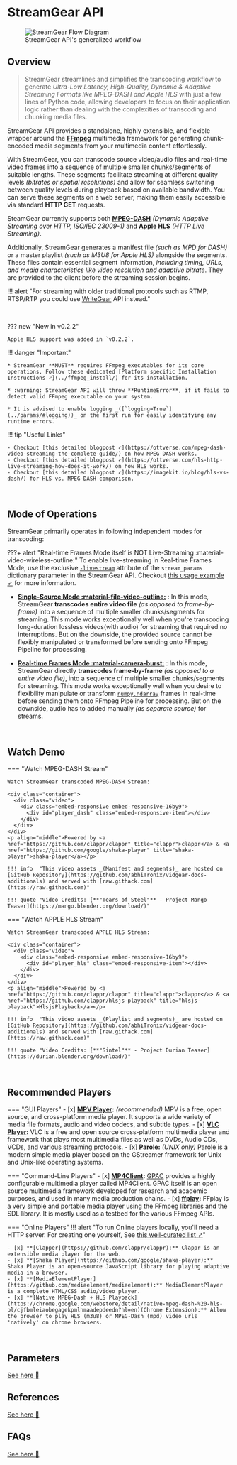 <!--
===============================================
vidgear library source-code is deployed under the Apache 2.0 License:

Copyright (c) 2019 Abhishek Thakur(@abhiTronix) <abhi.una12@gmail.com>

Licensed under the Apache License, Version 2.0 (the "License");
you may not use this file except in compliance with the License.
You may obtain a copy of the License at

   http://www.apache.org/licenses/LICENSE-2.0

Unless required by applicable law or agreed to in writing, software
distributed under the License is distributed on an "AS IS" BASIS,
WITHOUT WARRANTIES OR CONDITIONS OF ANY KIND, either express or implied.
See the License for the specific language governing permissions and
limitations under the License.
===============================================
-->


# StreamGear API 


<figure>
  <img src="../../../assets/images/streamgear_flow.webp" loading="lazy" alt="StreamGear Flow Diagram" />
  <figcaption>StreamGear API's generalized workflow</figcaption>
</figure>


## Overview

> StreamGear streamlines and simplifies the transcoding workflow to generate _Ultra-Low Latency, High-Quality, Dynamic & Adaptive Streaming Formats like MPEG-DASH and Apple HLS_ with just a few lines of Python code, allowing developers to focus on their application logic rather than dealing with the complexities of transcoding and chunking media files.

StreamGear API provides a standalone, highly extensible, and flexible wrapper around the [**FFmpeg**](https://ffmpeg.org/) multimedia framework for generating chunk-encoded media segments from your multimedia content effortlessly.

With StreamGear, you can transcode source video/audio files and real-time video frames into a sequence of multiple smaller chunks/segments of suitable lengths. These segments facilitate streaming at different quality levels _(bitrates or spatial resolutions)_ and allow for seamless switching between quality levels during playback based on available bandwidth. You can serve these segments on a web server, making them easily accessible via standard **HTTP GET** requests.

SteamGear currently supports both [**MPEG-DASH**](https://www.encoding.com/mpeg-dash/) _(Dynamic Adaptive Streaming over HTTP, ISO/IEC 23009-1)_  and [**Apple HLS**](https://developer.apple.com/documentation/http_live_streaming) _(HTTP Live Streaming)_. 

Additionally, StreamGear generates a manifest file _(such as MPD for DASH)_ or a master playlist _(such as M3U8 for Apple HLS)_ alongside the segments. These files contain essential segment information, _including timing, URLs, and media characteristics like video resolution and adaptive bitrate_. They are provided to the client before the streaming session begins.

!!! alert "For streaming with older traditional protocols such as RTMP, RTSP/RTP you could use [WriteGear](../../writegear/introduction/) API instead."

&thinsp;

??? new "New in v0.2.2" 

    Apple HLS support was added in `v0.2.2`.


!!! danger "Important"
	
	* StreamGear **MUST** requires FFmpeg executables for its core operations. Follow these dedicated [Platform specific Installation Instructions ➶](../ffmpeg_install/) for its installation.

	* :warning: StreamGear API will throw **RuntimeError**, if it fails to detect valid FFmpeg executable on your system.

	* It is advised to enable logging _([`logging=True`](../params/#logging))_ on the first run for easily identifying any runtime errors.

!!! tip "Useful Links"
    
    - Checkout [this detailed blogpost ➶](https://ottverse.com/mpeg-dash-video-streaming-the-complete-guide/) on how MPEG-DASH works.
    - Checkout [this detailed blogpost ➶](https://ottverse.com/hls-http-live-streaming-how-does-it-work/) on how HLS works.
    - Checkout [this detailed blogpost ➶](https://imagekit.io/blog/hls-vs-dash/) for HLS vs. MPEG-DASH comparison.


&thinsp; 

## Mode of Operations

StreamGear primarily operates in following independent modes for transcoding:


???+ alert "Real-time Frames Mode itself is NOT Live-Streaming :material-video-wireless-outline:"
    To enable live-streaming in Real-time Frames Mode, use the exclusive [`-livestream`](../params/#a-exclusive-parameters) attribute of the `stream_params` dictionary parameter in the StreamGear API. Checkout [this usage example ➶](../rtfm/usage/#bare-minimum-usage-with-live-streaming) for more information.

- [**Single-Source Mode :material-file-video-outline:**](../ssm/overview) : In this mode, StreamGear **transcodes entire video file** _(as opposed to frame-by-frame)_ into a sequence of multiple smaller chunks/segments for streaming. This mode works exceptionally well when you're transcoding long-duration lossless videos(with audio) for streaming that required no interruptions. But on the downside, the provided source cannot be flexibly manipulated or transformed before sending onto FFmpeg Pipeline for processing. 

- [**Real-time Frames Mode :material-camera-burst:**](../rtfm/overview) : In this mode, StreamGear directly **transcodes frame-by-frame** _(as opposed to a entire video file)_, into a sequence of multiple smaller chunks/segments for streaming. This mode works exceptionally well when you desire to flexibility manipulate or transform [`numpy.ndarray`](https://numpy.org/doc/1.18/reference/generated/numpy.ndarray.html#numpy-ndarray) frames in real-time before sending them onto FFmpeg Pipeline for processing. But on the downside, audio has to added manually _(as separate source)_ for streams. 

&thinsp; 

## Watch Demo

=== "Watch MPEG-DASH Stream"

    Watch StreamGear transcoded MPEG-DASH Stream:

    <div class="container">
      <div class="video">
        <div class="embed-responsive embed-responsive-16by9">
          <div id="player_dash" class="embed-responsive-item"></div>
        </div>
      </div>
    </div>
    <p align="middle">Powered by <a href="https://github.com/clappr/clappr" title="clappr">clappr</a> & <a href="https://github.com/google/shaka-player" title="shaka-player">shaka-player</a></p>

    !!! info  "This video assets _(Manifest and segments)_ are hosted on [GitHub Repository](https://github.com/abhiTronix/vidgear-docs-additionals) and served with [raw.githack.com](https://raw.githack.com)" 

    !!! quote "Video Credits: [**"Tears of Steel"** - Project Mango Teaser](https://mango.blender.org/download/)"

=== "Watch APPLE HLS Stream"

    Watch StreamGear transcoded APPLE HLS Stream:

    <div class="container">
      <div class="video">
        <div class="embed-responsive embed-responsive-16by9">
          <div id="player_hls" class="embed-responsive-item"></div>
        </div>
      </div>
    </div>
    <p align="middle">Powered by <a href="https://github.com/clappr/clappr" title="clappr">clappr</a> & <a href="https://github.com/clappr/hlsjs-playback" title="hlsjs-playback">HlsjsPlayback</a></p>

    !!! info  "This video assets _(Playlist and segments)_ are hosted on [GitHub Repository](https://github.com/abhiTronix/vidgear-docs-additionals) and served with [raw.githack.com](https://raw.githack.com)" 

    !!! quote "Video Credits: [**"Sintel"** - Project Durian Teaser](https://durian.blender.org/download/)"

&thinsp;

## Recommended Players

=== "GUI Players"
    - [x] **[MPV Player](https://mpv.io/):** _(recommended)_ MPV is a free, open source, and cross-platform media player. It supports a wide variety of media file formats, audio and video codecs, and subtitle types. 
    - [x] **[VLC Player](https://www.videolan.org/vlc/releases/3.0.0.html):** VLC is a free and open source cross-platform multimedia player and framework that plays most multimedia files as well as DVDs, Audio CDs, VCDs, and various streaming protocols.
    - [x] **[Parole](https://docs.xfce.org/apps/parole/start):** _(UNIX only)_  Parole is a modern simple media player based on the GStreamer framework for Unix and Unix-like operating systems. 

=== "Command-Line Players"
    - [x] **[MP4Client](https://github.com/gpac/gpac/wiki/MP4Client-Intro):** [GPAC](https://gpac.wp.imt.fr/home/) provides a highly configurable multimedia player called MP4Client. GPAC itself is an open source multimedia framework developed for research and academic purposes, and used in many media production chains.
    - [x] **[ffplay](https://ffmpeg.org/ffplay.html):** FFplay is a very simple and portable media player using the FFmpeg libraries and the SDL library. It is mostly used as a testbed for the various FFmpeg APIs. 

=== "Online Players"
    !!! alert "To run Online players locally, you'll need a HTTP server. For creating one yourself, See [this well-curated list  ➶](https://gist.github.com/abhiTronix/7d2798bc9bc62e9e8f1e88fb601d7e7b)"

    - [x] **[Clapper](https://github.com/clappr/clappr):** Clappr is an extensible media player for the web.
    - [x] **[Shaka Player](https://github.com/google/shaka-player):** Shaka Player is an open-source JavaScript library for playing adaptive media in a browser.
    - [x] **[MediaElementPlayer](https://github.com/mediaelement/mediaelement):** MediaElementPlayer is a complete HTML/CSS audio/video player.
    - [x] **[Native MPEG-Dash + HLS Playback](https://chrome.google.com/webstore/detail/native-mpeg-dash-%20-hls-pl/cjfbmleiaobegagekpmlhmaadepdeedn?hl=en)(Chrome Extension):** Allow the browser to play HLS (m3u8) or MPEG-Dash (mpd) video urls 'natively' on chrome browsers.

&thinsp;

## Parameters

<div>
<a href="../params/">See here 🚀</a>
</div>

## References

<div>
<a href="../../../bonus/reference/streamgear/">See here 🚀</a>
</div>


## FAQs

<div>
<a href="../../../help/streamgear_faqs/">See here 🚀</a>
</div>

&thinsp;